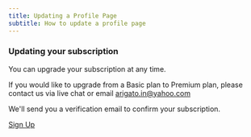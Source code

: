 ```yaml
---
title: Updating a Profile Page
subtitle: How to update a profile page
---
```


<h3>Updating your subscription</h3

You can upgrade your subscription at any time. 

If you would like to upgrade from a Basic plan to Premium plan, please contact us via live chat or email arigato.in@yahoo.com

We'll send you a verification email to confirm your subscription.

<a href="{{ site.url }}/signup" class="button primary">Sign Up</a>
